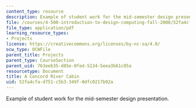 ```yaml
---
content_type: resource
description: Example of student work for the mid-semester design presentation.
file: /courses/4-500-introduction-to-design-computing-fall-2008/52fa4cfad751c5b3349f0dfc0217b92a_assn4a_3.pdf
file_type: application/pdf
learning_resource_types:
- Projects
license: https://creativecommons.org/licenses/by-nc-sa/4.0/
ocw_type: OCWFile
parent_title: Projects
parent_type: CourseSection
parent_uid: 763ee635-d85e-0fed-5134-5eea3b61c05a
resourcetype: Document
title: A Concord River Cabin
uid: 52fa4cfa-d751-c5b3-349f-0dfc0217b92a
---
```

Example of student work for the mid-semester design presentation.